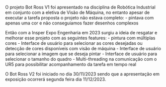 O projeto Bot Ross V1 foi apresentado na disciplina de Robótica Industrial em conjunto com a eletiva de Visão de Máquina, no entanto apesar de executar a tarefa proposta o projeto não estava completo:
    - pintava com apenas uma cor e não conseguiamos fazer desenhos complexos

Então com a Insper Expo Engenharia em 2023 surgiu a ideia de resgatar e melhorar esse projeto com as seguintes features:
    - pintura com múltiplas cores
    - Interface de usuário para selecionar as cores desejadas ou detecção de cores disponíveis com visão de máquina
    - Interface de usuário para selecionar a imagem que se deseja pintar
    - Interface de usuário para selecionar o tamanho do quadro
    - Multi-threading na comunicação com o UR5 para possibilitar acompanhamento da tarefa em tempo real

O Bot Ross V2 foi iniciado no dia 30/11/2023 sendo que a apresentação em exposição ocorrerá segunda feira dia 11/12/2023.
